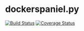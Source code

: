 dockerspaniel.py
================

[![Build Status](https://travis-ci.org/jdolitsky/dockerspaniel.py.svg?branch=master)](https://travis-ci.org/jdolitsky/dockerspaniel.py) [![Coverage Status](https://img.shields.io/coveralls/jdolitsky/dockerspaniel.py.svg)](https://coveralls.io/r/jdolitsky/dockerspaniel.py)
